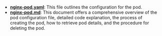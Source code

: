 - [**nginx-pod.yaml**](https://github.com/saimanasak/kubernetes/blob/main/pods/basic-pod-nginx/nginx-pod.yaml): This file outlines the configuration for the pod.
- [**nginx-pod.md**](https://github.com/saimanasak/kubernetes/blob/main/pods/basic-pod-nginx/nginx-pod.md): This document offers a comprehensive overview of the pod configuration file, detailed code explanation, the process of creating the pod, how to retrieve pod details, and the procedure for deleting the pod.